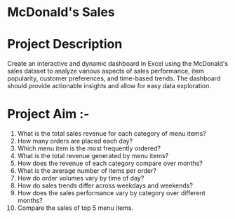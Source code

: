 # McDonald's Sales 

# Project Description

Create an interactive and dynamic dashboard in Excel using the McDonald's sales dataset to analyze various aspects of sales performance, item popularity, customer preferences, and time-based trends. The dashboard should provide actionable insights and allow for easy data exploration.

# Project Aim :-

1) What is the total sales revenue for each category of menu items?
2) How many orders are placed each day?
3) Which menu item is the most frequently ordered?
4) What is the total revenue generated by menu items?
5) How does the revenue of each category compare over months?
6) What is the average number of items per order?
7) How do order volumes vary by time of day?
8) How do sales trends differ across weekdays and weekends?
9) How does the sales performance vary by category over different months?
10) Compare the sales of top 5 menu items.
